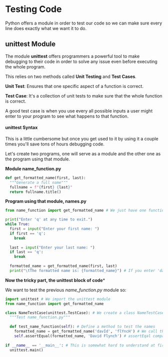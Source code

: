 # Testing Code

Python offers a module in order to test our code so we can make sure every line does exactly what we want it to do.

## unittest Module

The module **unittest** offers programmers a powerful tool to make debugging to their code in order to solve any issue even before executing the whole program.

This relies on two methods called **Unit Testing** and **Test Cases**.

**Unit Test**: Ensures that one specific aspect of a function is correct.

**Test Case**: It's a collection of unit tests to make sure that the whole function is correct.

A good test case is when you use every all possible inputs a user might enter to your program to see what happens to that function.

#### unittest Syntax

This is a little cumbersome but once you get used to it by using it a couple times you'll save tons of hours debugging code.

Let's create two programs, one will serve as a module and the other one as the program using that module.

**Module name_function.py**

~~~python
def get_formatted_name(first, last):
  """Generate a full name"""
  fullname = f"{first} {last}"
  return fullname.title()
~~~

**Program using that module, names.py**

~~~python
from name_function import get_formatted_name # We just have one function in that module so it's optional to use this syntax

print("Enter 'q' at any time to exit.")
while True:
  first = input("Enter your first name: ")
  if first == 'q':
    break
    
  last = input("Enter your last name: ")
  if last == 'q':
    break
    
  formatted_name = get_formatted_name(first, last)
  print("\tThe formatted name is: {formatted_name}") # If you enter 'daVid flYncH', it will print 'David Flynch'
~~~

**Now the tricky part, the unittest block of code***

We want to test the previous *name_function.py* module so:

~~~python
import unittest # We import the unittest module
from name_function import get_formatted_name

class NameTestCase(unittest.TestCase): # We create a class NameTestCase that inherits from one of the classes from the unittest module, TestCase
  """Test name_function.py"""
  
  def test_name_function(self): # Define a method to test the names
    formatted_name = get_formatted_name('davId', 'flYncH') # We call the function here
    self.assertEqual(formatted_name, 'David Flynch') # assertEqal compares the function we call with an expected output, in this case we want it to print 'David Flynch'
    
if __name__ == '__main__': # This is somewhat hard to understand at first, but the easy definition: If you use this the unittest will execute just the functions you want to get executed. In larger programs this is helpful because when importing modules you might have some functions executing without you calling them
  unittest.main()
~~~
